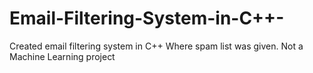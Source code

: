 # Email-Filtering-System-in-C++-
Created email filtering system in C++
Where spam list was given. Not a Machine Learning project
